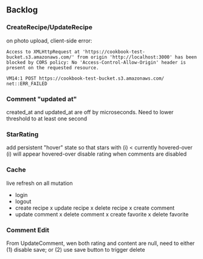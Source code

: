 ## Backlog

### CreateRecipe/UpdateRecipe

on photo upload, client-side error:

```Access to XMLHttpRequest at 'https://cookbook-test-bucket.s3.amazonaws.com/' from origin 'http://localhost:3000' has been blocked by CORS policy: No 'Access-Control-Allow-Origin' header is present on the requested resource.```

```VM14:1 POST https://cookbook-test-bucket.s3.amazonaws.com/ net::ERR_FAILED```

### Comment "updated at"

created_at and updated_at are off by microseconds. Need to lower threshold to at least one second

### StarRating

add persistent "hover" state so that stars with (i) < currently hovered-over (i) will appear hovered-over
disable rating when comments are disabled

### Cache

live refresh on all mutation
- login
- logout
- create recipe
x update recipe
x delete recipe
x create comment
- update comment
x delete comment
x create favorite
x delete favorite

### Comment Edit

From UpdateComment, wen both rating and content are null, need to either (1) disable save; or (2) use save button to trigger delete
